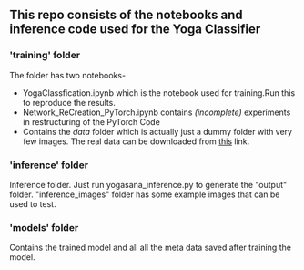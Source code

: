 ## This repo consists of the notebooks and inference code used for the Yoga Classifier

### 'training' folder    
The folder has two notebooks-  
- YogaClassfication.ipynb which is the notebook used for training.Run this to reproduce the results.   
- Network_ReCreation_PyTorch.ipynb contains _(incomplete)_ experiments in restructuring of the PyTorch Code 
- Contains the _data_ folder which is actually just a dummy folder with very few images. The real data can be downloaded from [this](https://www.amarchenkova.com/2018/12/04/data-set-convolutional-neural-network-yoga-pose/) link.

### 'inference' folder 
Inference folder. Just run yogasana_inference.py to generate the "output" folder.
"inference_images" folder has some example images that can be used to test.


### 'models' folder 
Contains the trained model and all all the meta data saved after training the model.
